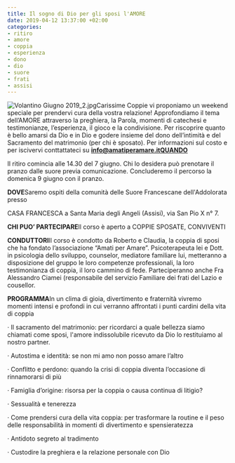 ```yaml
---
title: Il sogno di Dio per gli sposi l'AMORE
date: 2019-04-12 13:37:00 +02:00
categories:
- ritiro
- amore
- coppia
- esperienza
- dono
- dio
- suore
- frati
- assisi
---
```


![Volantino Giugno 2019_2.jpg](/uploads/Volantino%20Giugno%202019_2.jpg)Carissime Coppie vi proponiamo un weekend speciale per prendervi cura della vostra relazione! Approfondiamo il tema dell’AMORE attraverso la preghiera, la Parola, momenti di catechesi e testimonianze, l’esperienza, il gioco e la condivisione. Per riscoprire quanto è bello amarsi da Dio e in Dio e godere insieme del dono dell’intimità e del Sacramento del matrimonio (per chi è sposato). Per informazioni sul costo e per iscivervi conttattateci su **info@amatiperamare.itQUANDO**

Il ritiro comincia alle 14.30 del 7 giugno. Chi lo desidera può prenotare il pranzo dalle suore previa comunicazione. Concluderemo il percorso la domenica 9 giugno con il pranzo.

**DOVE**Saremo ospiti della comunità delle Suore Francescane dell'Addolorata presso

CASA FRANCESCA a Santa Maria degli Angeli (Assisi), via San Pio X n° 7.

**CHI PUO’ PARTECIPARE**Il corso è aperto a COPPIE SPOSATE, CONVIVENTI

**CONDUTTORI**Il corso è condotto da Roberto e Claudia, la coppia di sposi che ha fondato l’associazione “Amati per Amare”. Psicoterapeuta lei e Dott. in psicologia dello sviluppo, counselor, mediatore familiare lui, metteranno a disposizione del gruppo le loro competenze professionali, la loro testimonianza di coppia, il loro cammino di fede. Parteciperanno anche Fra Alessandro Ciamei (responsabile del servizio Familiare dei frati del Lazio e cousellor.

**PROGRAMMA**In un clima di gioia, divertimento e fraternità vivremo momenti intensi e profondi in cui verranno affrontati i punti cardini della vita di coppia

· Il sacramento del matrimonio: per ricordarci a quale bellezza siamo chiamati come sposi, l'amore indissolubile ricevuto da Dio lo restituiamo al nostro partner.

· Autostima e identità: se non mi amo non posso amare l’altro

· Conflitto e perdono: quando la crisi di coppia diventa l’occasione di rinnamorarsi di più

· Famiglia d’origine: risorsa per la coppia o causa continua di litigio?

· Sessualità e tenerezza

· Come prendersi cura della vita coppia: per trasformare la routine e il peso delle responsabilità in momenti di divertimento e spensieratezza

· Antidoto segreto al tradimento

· Custodire la preghiera e la relazione personale con Dio

# 